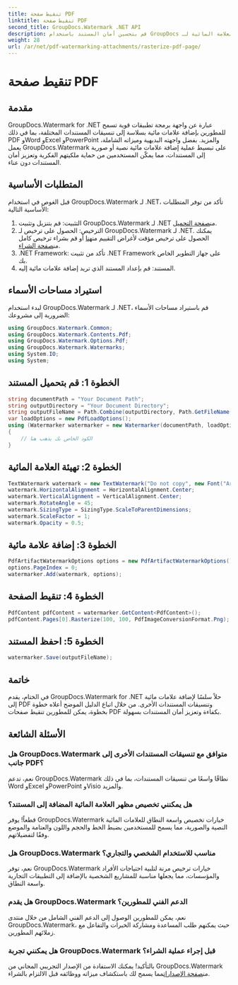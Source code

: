 ```yaml
---
title: تنقيط صفحة PDF
linktitle: تنقيط صفحة PDF
second_title: GroupDocs.Watermark .NET API
description: قم بتحسين أمان المستند باستخدام GroupDocs للعلامة المائية لـ .NET. أضف علامات مائية إلى PDF والتنسيقات الأخرى بسلاسة.
weight: 28
url: /ar/net/pdf-watermarking-attachments/rasterize-pdf-page/
---
```


# تنقيط صفحة PDF

## مقدمة
GroupDocs.Watermark for .NET عبارة عن واجهة برمجة تطبيقات قوية تسمح للمطورين بإضافة علامات مائية بسلاسة إلى تنسيقات المستندات المختلفة، بما في ذلك PDF وWord وExcel وPowerPoint والمزيد. بفضل واجهته البديهية وميزاته الشاملة، يعمل GroupDocs.Watermark على تبسيط عملية إضافة علامات مائية نصية أو صورية إلى المستندات، مما يمكّن المستخدمين من حماية ملكيتهم الفكرية وتعزيز أمان المستندات دون عناء.
## المتطلبات الأساسية
قبل الغوص في استخدام GroupDocs.Watermark لـ .NET، تأكد من توفر المتطلبات الأساسية التالية:
1. التثبيت: قم بتنزيل وتثبيت GroupDocs.Watermark لـ .NET من[صفحة التحميل](https://releases.groupdocs.com/Watermark/net/).
2.  الترخيص: الحصول على ترخيص لـ GroupDocs.Watermark لـ .NET. يمكنك الحصول على ترخيص مؤقت لأغراض التقييم من[هنا](https://purchase.groupdocs.com/temporary-license/) أو قم بشراء ترخيص كامل من[صفحة الشراء](https://purchase.groupdocs.com/buy).
3. .NET Framework: تأكد من تثبيت .NET Framework على جهاز التطوير الخاص بك.
4. المستند: قم بإعداد المستند الذي تريد إضافة علامات مائية إليه.

## استيراد مساحات الأسماء
لبدء استخدام GroupDocs.Watermark لـ .NET، قم باستيراد مساحات الأسماء الضرورية إلى مشروعك:
```csharp
using GroupDocs.Watermark.Common;
using GroupDocs.Watermark.Contents.Pdf;
using GroupDocs.Watermark.Options.Pdf;
using GroupDocs.Watermark.Watermarks;
using System.IO;
using System;
```
## الخطوة 1: قم بتحميل المستند
```csharp
string documentPath = "Your Document Path";
string outputDirectory = "Your Document Directory";
string outputFileName = Path.Combine(outputDirectory, Path.GetFileName(documentPath));
var loadOptions = new PdfLoadOptions();
using (Watermarker watermarker = new Watermarker(documentPath, loadOptions))
{
    // الكود الخاص بك يذهب هنا
}
```
## الخطوة 2: تهيئة العلامة المائية
```csharp
TextWatermark watermark = new TextWatermark("Do not copy", new Font("Arial", 8));
watermark.HorizontalAlignment = HorizontalAlignment.Center;
watermark.VerticalAlignment = VerticalAlignment.Center;
watermark.RotateAngle = 45;
watermark.SizingType = SizingType.ScaleToParentDimensions;
watermark.ScaleFactor = 1;
watermark.Opacity = 0.5;
```
## الخطوة 3: إضافة علامة مائية
```csharp
PdfArtifactWatermarkOptions options = new PdfArtifactWatermarkOptions();
options.PageIndex = 0;
watermarker.Add(watermark, options);
```
## الخطوة 4: تنقيط الصفحة
```csharp
PdfContent pdfContent = watermarker.GetContent<PdfContent>();
pdfContent.Pages[0].Rasterize(100, 100, PdfImageConversionFormat.Png);
```
## الخطوة 5: احفظ المستند
```csharp
watermarker.Save(outputFileName);
```

## خاتمة
في الختام، يقدم GroupDocs.Watermark for .NET حلاً سلسًا لإضافة علامات مائية إلى PDF وتنسيقات المستندات الأخرى. من خلال اتباع الدليل الموضح أعلاه خطوة بخطوة، يمكن للمطورين تنقيط صفحات PDF بكفاءة وتعزيز أمان المستندات بسهولة.
## الأسئلة الشائعة
### هل GroupDocs.Watermark متوافق مع تنسيقات المستندات الأخرى إلى جانب PDF؟
نعم، تدعم GroupDocs.Watermark نطاقًا واسعًا من تنسيقات المستندات، بما في ذلك Word وExcel وPowerPoint وVisio والمزيد.
### هل يمكنني تخصيص مظهر العلامة المائية المضافة إلى المستند؟
قطعاً! يوفر GroupDocs.Watermark خيارات تخصيص واسعة النطاق للعلامات المائية النصية والصورية، مما يسمح للمستخدمين بضبط الخط والحجم واللون والعتامة والموضع وفقًا لتفضيلاتهم.
### هل GroupDocs.Watermark مناسب للاستخدام الشخصي والتجاري؟
نعم، توفر GroupDocs.Watermark خيارات ترخيص مرنة لتلبية احتياجات الأفراد والمؤسسات، مما يجعلها مناسبة للمشاريع الشخصية بالإضافة إلى التطبيقات التجارية واسعة النطاق.
### هل يقدم GroupDocs.Watermark الدعم الفني للمطورين؟
نعم، يمكن للمطورين الوصول إلى الدعم الفني الشامل من خلال منتدى GroupDocs.Watermark، حيث يمكنهم طلب المساعدة ومشاركة الخبرات والتفاعل مع زملائهم المطورين.
### هل يمكنني تجربة GroupDocs.Watermark قبل إجراء عملية الشراء؟
بالتأكيد! يمكنك الاستفادة من الإصدار التجريبي المجاني من GroupDocs.Watermark من[صفحة الإصدارات](https://releases.groupdocs.com/)مما يسمح لك باستكشاف ميزاته ووظائفه قبل الالتزام بالشراء.